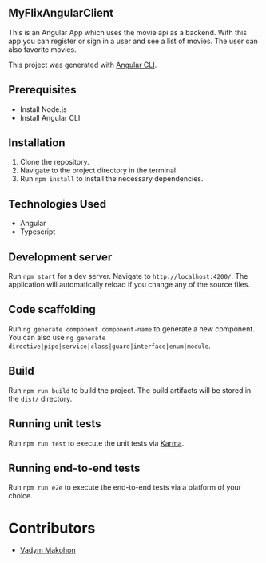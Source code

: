 ## MyFlixAngularClient

This is an Angular App which uses the movie api as a backend. With this app you can register or sign in a user and see a list of movies. The user can also favorite movies.

This project was generated with [Angular CLI](https://github.com/angular/angular-cli).

## Prerequisites

- Install Node.js
- Install Angular CLI

## Installation

1. Clone the repository.
2. Navigate to the project directory in the terminal.
3. Run `npm install` to install the necessary dependencies.

## Technologies Used

- Angular
- Typescript

## Development server

Run `npm start` for a dev server. Navigate to `http://localhost:4200/`. The application will automatically reload if you change any of the source files.

## Code scaffolding

Run `ng generate component component-name` to generate a new component. You can also use `ng generate directive|pipe|service|class|guard|interface|enum|module`.

## Build

Run `npm run build` to build the project. The build artifacts will be stored in the `dist/` directory.

## Running unit tests

Run `npm run test` to execute the unit tests via [Karma](https://karma-runner.github.io).

## Running end-to-end tests

Run `npm run e2e` to execute the end-to-end tests via a platform of your choice.

 # Contributors
- [Vadym Makohon](https://github.com/VadymMakohon)